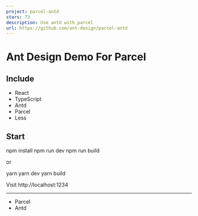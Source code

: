 ```yaml
---
project: parcel-antd
stars: 73
description: Use antd with parcel
url: https://github.com/ant-design/parcel-antd
---
```


Ant Design Demo For Parcel
==========================

Include
-------

-   React
-   TypeScript
-   Antd
-   Parcel
-   Less

Start
-----

npm install
npm run dev
npm run build

or

yarn
yarn dev
yarn build

Visit http://localhost:1234

* * *

-   Parcel
-   Antd
